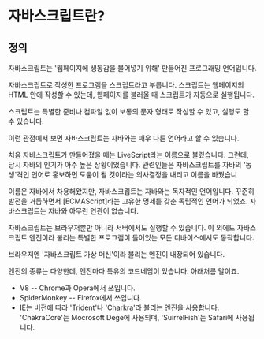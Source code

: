 # 자바스크립트란?

## 정의

자바스크립트는 '웹페이지에 생동감을 불어넣기 위해' 만들어진 프로그래밍 언어입니다.

자바스크립트로 작성한 프로그램을 스크립트라고 부릅니다. 스크립트는 웹페이지의 HTML 안에 작성할 수 있는데, 웹페이지를 불러올 때 스크립트가 자동으로 실행됩니다.

스크립트는 특별한 준비나 컴파일 없이 보통의 문자 형태로 작성할 수 있고, 실행도 할 수 있습니다.

이런 관점에서 보면 자바스크립트는 자바와는 매우 다른 언어라고 할 수 있습니다.

처음 자바스크립트가 만들어졌을 때는 LiveScript라는 이름으로 불렸습니다. 그런데, 당시 자바의 인기가 아주 높은 상황이었습니다. 관련인들은 자바스크립트를 자바의 '동생'격인 언어로 홍보하면 도움이 될 것이라는 의사결정을 내리고 이름을 바꿨습니

이름은 자바에서 차용해왔지만, 자바스크립트는 자바와는 독자적인 언어입니다. 꾸준히 발전을 거듭하면서 [ECMAScript]라는 고유한 명세를 갖춘 독립적인 언어가 되었죠. 자바스크립트는 자바와 아무런 연관이 없습니다.

자바스크립트는 브라우저뿐만 아니라 서버에서도 실행할 수 있습니다. 이 외에도 자바스크립트 엔진이라 불리는 특별한 프로그램이 들어있는 모든 디바이스에서도 동작합니다.

브라우저엔 '자바스크립트 가상 머신'이라 불리는 엔진이 내장되어 있습니다.

엔진의 종류는 다양한데, 엔진마다 특유의 코드네임이 있습니다. 아래처름 말이죠.

* V8 -- Chrome과 Opera에서 쓰입니다.
* SpiderMonkey -- Firefox에서 쓰입니다.
* IE는 버전에 따라 'Trident'나 'Charkra'라 불리는 엔진을 사용합니다. 'ChakraCore'는 Mocrosoft Dege에 사용되며, 'SuirrelFish'는 Safari에 사용됩니다.
